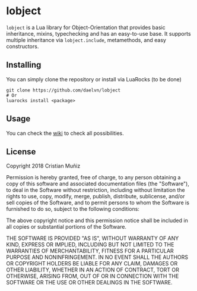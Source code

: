 # lobject
`lobject` is a Lua library for Object-Orientation that provides basic inheritance, mixins, typechecking and has an easy-to-use base.
It supports multiple inheritance via `lobject.include`, metamethods, and easy constructors.
## Installing
You can simply clone the repository or install via LuaRocks (to be done)
```
git clone https://github.com/daelvn/lobject
# Or
luarocks install <package>
```
## Usage
You can check the [wiki](https://github.com/daelvn/lobject/wiki) to check all possibilities.
## License
Copyright 2018 Cristian Muñiz

Permission is hereby granted, free of charge, to any person obtaining a copy of this software and associated documentation files (the "Software"), to deal in the Software without restriction, including without limitation the rights to use, copy, modify, merge, publish, distribute, sublicense, and/or sell copies of the Software, and to permit persons to whom the Software is furnished to do so, subject to the following conditions:

The above copyright notice and this permission notice shall be included in all copies or substantial portions of the Software.

THE SOFTWARE IS PROVIDED "AS IS", WITHOUT WARRANTY OF ANY KIND, EXPRESS OR IMPLIED, INCLUDING BUT NOT LIMITED TO THE WARRANTIES OF MERCHANTABILITY, FITNESS FOR A PARTICULAR PURPOSE AND NONINFRINGEMENT. IN NO EVENT SHALL THE AUTHORS OR COPYRIGHT HOLDERS BE LIABLE FOR ANY CLAIM, DAMAGES OR OTHER LIABILITY, WHETHER IN AN ACTION OF CONTRACT, TORT OR OTHERWISE, ARISING FROM, OUT OF OR IN CONNECTION WITH THE SOFTWARE OR THE USE OR OTHER DEALINGS IN THE SOFTWARE.

